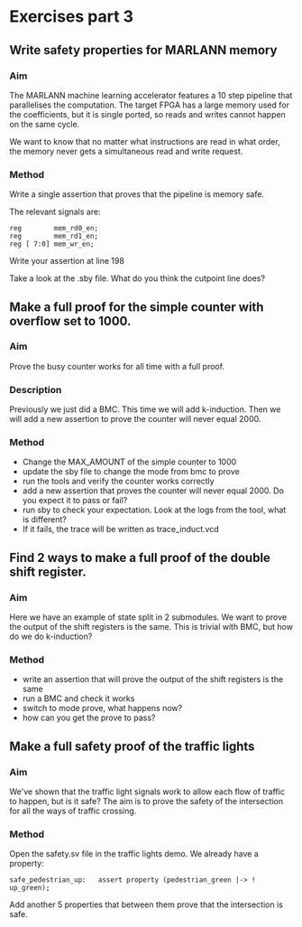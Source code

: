 # Exercises part 3

## Write safety properties for MARLANN memory

### Aim

The MARLANN machine learning accelerator features a 10 step pipeline that parallelises the 
computation. The target FPGA has a large memory used for the coefficients, but it is single ported,
so reads and writes cannot happen on the same cycle.

We want to know that no matter what instructions are read in what order, the memory never gets a simultaneous
read and write request.

### Method

Write a single assertion that proves that the pipeline is memory safe.

The relevant signals are:

	reg        mem_rd0_en;
	reg        mem_rd1_en;
	reg [ 7:0] mem_wr_en;

Write your assertion at line 198

Take a look at the .sby file. What do you think the cutpoint line does?

## Make a full proof for the simple counter with overflow set to 1000.

### Aim

Prove the busy counter works for all time with a full proof.

### Description

Previously we just did a BMC. This time we will add k-induction.
Then we will add a new assertion to prove the counter will never 
equal 2000.

### Method

* Change the MAX_AMOUNT of the simple counter to 1000
* update the sby file to change the mode from bmc to prove
* run the tools and verify the counter works correctly
* add a new assertion that proves the counter will never equal 2000. 
    Do you expect it to pass or fail?
* run sby to check your expectation. Look at the logs from the tool, what is different?
* If it fails, the trace will be written as trace_induct.vcd

## Find 2 ways to make a full proof of the double shift register.

### Aim

Here we have an example of state split in 2 submodules.
We want to prove the output of the shift registers is the same. This 
is trivial with BMC, but how do we do k-induction?

### Method

* write an assertion that will prove the output of the shift registers is the same
* run a BMC and check it works
* switch to mode prove, what happens now?
* how can you get the prove to pass?

## Make a full safety proof of the traffic lights

### Aim

We've shown that the traffic light signals work to allow each flow of traffic to 
happen, but is it safe? The aim is to prove the safety of the intersection for all
the ways of traffic crossing.

### Method

Open the safety.sv file in the traffic lights demo. We already have a property:

    safe_pedestrian_up:   assert property (pedestrian_green |-> !  up_green);

Add another 5 properties that between them prove that the intersection is safe.
